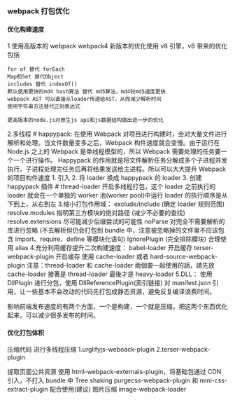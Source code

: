 ### webpack 打包优化

#### 优化构建速度

1.使用高版本的 webpack
webpack4 新版本的优化使用 v8 引擎，v8 带来的优化包括

    for of 替代 forEach
    Map和Set 替代Object
    includes 替代 indexOf()
    默认使用更快的md4 hash算法 替代 md5算法，md4较md5速度更快
    webpack AST 可以直接从loader传递给AST，从而减少解析时间
    使用字符串方法替代正则表达式

    更高版本的node.js对原生js api和js数据结构做出进一步的优化

2.多线程 # happypack:
在使用 Webpack 对项目进行构建时，会对大量文件进行解析和处理。当文件数量变多之后，Webpack 构件速度就会变慢。由于运行在 Node.js 之上的 Webpack 是单线程模型的，所以 Webpack 需要处理的任务要一个一个进行操作。
Happypack 的作用就是将文件解析任务分解成多个子进程并发执行。子进程处理完任务后再将结果发送给主进程。所以可以大大提升 Webpack 的项目构件速度 1. 引入 2. 将 loader 换成 happypack 的 loader 3. 创建 happypack 插件 # thread-loader
开启多线程打包，这个 loader 之前执行的 loader 就会在一个单独的 worker 池(worker pool)中运行
loader 的执行顺序是从下到上，从右到左 3.缩小打包作用域：
exclude/include (确定 loader 规则范围)
resolve.modules 指明第三方模块的绝对路径 (减少不必要的查找)
resolve.extensions 尽可能减少后缀尝试的可能性
noParse 对完全不需要解析的库进行忽略 (不去解析但仍会打包到 bundle 中，注意被忽略掉的文件里不应该包含 import、require、define 等模块化语句)
IgnorePlugin (完全排除模块)
合理使用 alias 4.充分利用缓存提升二次构建速度：
babel-loader 开启缓存
terser-webpack-plugin 开启缓存
使用 cache-loader 或者 hard-source-webpack-plugin
注意：thread-loader 和 cache-loader 兩個要一起使用的話，請先放 cache-loader 接著是 thread-loader 最後才是 heavy-loader
5.DLL：
使用 DllPlugin 进行分包，使用 DllReferencePlugin(索引链接) 对 manifest.json 引用，让一些基本不会改动的代码先打包成静态资源，避免反复编译浪费时间。

影响前端发布速度的有两个方面，一个是构建，一个就是压缩，把这两个东西优化起来，可以减少很多发布的时间。

#### 优化打包体积

压缩代码
进行多线程压缩
1.urglifyjs-weboack-plugin
2.terser-webpack-plugin

提取页面公共资源
使用 html-webpack-externals-plugin，将基础包通过 CDN 引入，不打入 bundle 中
Tree shaking
purgecss-webpack-plugin 和 mini-css-extract-plugin 配合使用(建议)
图片压缩
image-webpack-loader
